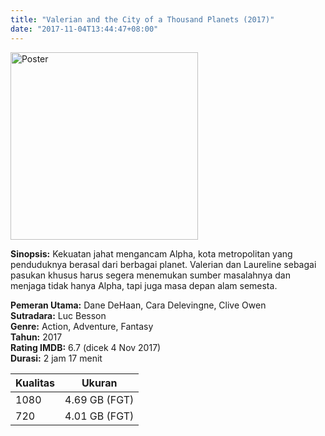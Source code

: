 ```yaml
---
title: "Valerian and the City of a Thousand Planets (2017)"
date: "2017-11-04T13:44:47+08:00"
---
```


<img src="/img/poster/film-valerian-and-the-city-of-a-thousand-planets-2017.jpg" alt="Poster" style="width: 300px;"/>

**Sinopsis:** Kekuatan jahat mengancam Alpha, kota metropolitan yang penduduknya berasal dari berbagai planet. Valerian dan Laureline sebagai pasukan khusus harus segera menemukan sumber masalahnya dan menjaga tidak hanya Alpha, tapi juga masa depan alam semesta.

**Pemeran Utama:** Dane DeHaan, Cara Delevingne, Clive Owen  
**Sutradara:** Luc Besson  
**Genre:** Action, Adventure, Fantasy  
**Tahun:** 2017  
**Rating IMDB:** 6.7 (dicek 4 Nov 2017)  
**Durasi:** 2 jam 17 menit

Kualitas | Ukuran
-------- | ------
1080     | 4.69 GB (FGT)
720      | 4.01 GB (FGT)